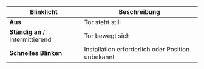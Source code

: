 | Blinklicht | Beschreibung |
| -------------- | ----------- |
| **Aus** | Tor steht still |
| **Ständig an** / Intermittierend | Tor bewegt sich |
| **Schnelles Blinken** | Installation erforderlich oder Position unbekannt |